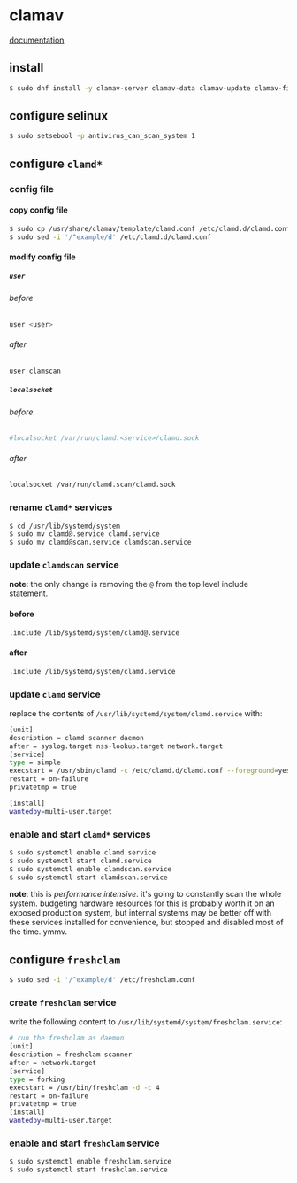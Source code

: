 clamav
======

[documentation](https://www.clamav.net/documents/clam-antivirus-user-manual)

## install

```bash
$ sudo dnf install -y clamav-server clamav-data clamav-update clamav-filesystem clamav clamav-scanner-systemd clamav-devel clamav-lib clamav-server-systemd
```

## configure selinux

```bash
$ sudo setsebool -p antivirus_can_scan_system 1
```

## configure `clamd*`

### config file

#### copy config file

```bash
$ sudo cp /usr/share/clamav/template/clamd.conf /etc/clamd.d/clamd.conf
$ sudo sed -i '/^example/d' /etc/clamd.d/clamd.conf
```

#### modify config file

##### `user`

###### before

```bash
user <user>
```

###### after

```bash
user clamscan
```

##### `localsocket`

###### before

```bash
#localsocket /var/run/clamd.<service>/clamd.sock
```

###### after

```bash
localsocket /var/run/clamd.scan/clamd.sock
```

### rename `clamd*` services

```bash
$ cd /usr/lib/systemd/system
$ sudo mv clamd@.service clamd.service
$ sudo mv clamd@scan.service clamdscan.service
```

### update `clamdscan` service

**note**: the only change is removing the `@` from the top level include statement.

#### before

```bash
.include /lib/systemd/system/clamd@.service
```

#### after

```bash
.include /lib/systemd/system/clamd.service
```

### update `clamd` service

replace the contents of `/usr/lib/systemd/system/clamd.service` with:

```bash
[unit]
description = clamd scanner daemon
after = syslog.target nss-lookup.target network.target
[service]
type = simple
execstart = /usr/sbin/clamd -c /etc/clamd.d/clamd.conf --foreground=yes
restart = on-failure
privatetmp = true

[install]
wantedby=multi-user.target
```

### enable and start `clamd*` services

```bash
$ sudo systemctl enable clamd.service
$ sudo systemctl start clamd.service
$ sudo systemctl enable clamdscan.service
$ sudo systemctl start clamdscan.service

```

**note**: this is _performance intensive_. it's going to constantly scan the whole system. budgeting hardware resources for this is probably worth it on an exposed production system, but internal systems may be better off with these services installed for convenience, but stopped and disabled most of the time. ymmv.


## configure `freshclam`

```bash
$ sudo sed -i '/^example/d' /etc/freshclam.conf
```

### create `freshclam` service

write the following content to `/usr/lib/systemd/system/freshclam.service`:

```bash
# run the freshclam as daemon
[unit]
description = freshclam scanner
after = network.target
[service]
type = forking
execstart = /usr/bin/freshclam -d -c 4
restart = on-failure
privatetmp = true
[install]
wantedby=multi-user.target
```

### enable and start `freshclam` service

```bash
$ sudo systemctl enable freshclam.service
$ sudo systemctl start freshclam.service
```
